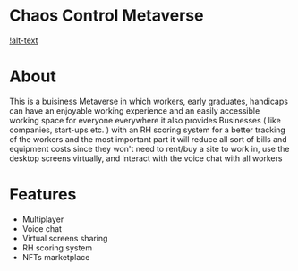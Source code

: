 # Chaos Control Metaverse

[!alt-text](/GithubResources/meta.png)

# About

This is a buisiness Metaverse in which workers, early graduates, handicaps can have an enjoyable working experience and an easily accessible working space for everyone everywhere it also provides Businesses ( like companies, start-ups etc. ) with an RH scoring system for a better tracking of the workers and the most important part it will reduce all sort of bills and equipment costs since they won't need to rent/buy a site to work in, use the desktop screens virtually, and interact with the voice chat with all workers

# Features

- Multiplayer
- Voice chat
- Virtual screens sharing
- RH scoring system
- NFTs marketplace
